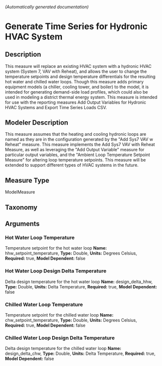 

###### (Automatically generated documentation)

# Generate Time Series for Hydronic HVAC System

## Description
This measure will replace an existing HVAC system with a hydronic HVAC system (System 7, VAV with Reheat), and allows the user to change the temperature setpoints and design temperature differentials
	for the resulting hot water and chilled water loops. Though this measure adds primary equipment models (a chiller, cooling tower, and boiler) to the model, it is intended for generating demand-side load profiles, 
	which could also be used in modeling a district thermal energy system. This measure is intended for use with the reporting measures Add Output Variables for Hydronic HVAC Systems and Export Time Series Loads CSV.

## Modeler Description
This measure assumes that the heating and cooling hydronic loops are named as they are in the configuration generated by 
	the "Add Sys7 VAV w Reheat" measure. This measure implements the Add Sys7 VAV with Reheat Measure, as well as leveraging the "Add Output Variable" measure
	for particular output variables, and the "Ambient Loop Temperature Setpoint Measure" for altering loop temperature setpoints. This measure will be extended to support
	different types of HVAC systems in the future.

## Measure Type
ModelMeasure

## Taxonomy


## Arguments


### Hot Water Loop Temperature
Temperature setpoint for the hot water loop
**Name:** hhw_setpoint_temperature,
**Type:** Double,
**Units:** Degrees Celsius,
**Required:** true,
**Model Dependent:** false

### Hot Water Loop Design Delta Temperature
Delta design temperature for the hot water loop
**Name:** design_delta_hhw,
**Type:** Double,
**Units:** Delta Temperature,
**Required:** true,
**Model Dependent:** false

### Chilled Water Loop Temperature
Temperature setpoint for the chilled water loop
**Name:** chw_setpoint_temperature,
**Type:** Double,
**Units:** Degrees Celsius,
**Required:** true,
**Model Dependent:** false

### Chilled Water Loop Design Delta Temperature
Delta design temperature for the chilled water loop
**Name:** design_delta_chw,
**Type:** Double,
**Units:** Delta Temperature,
**Required:** true,
**Model Dependent:** false




